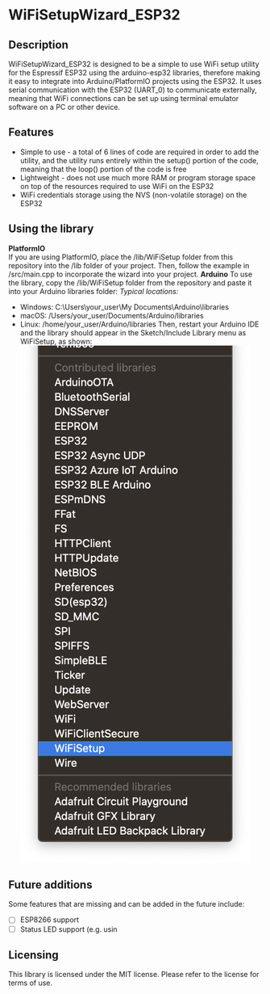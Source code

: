 # WiFiSetupWizard_ESP32

## Description

WiFiSetupWizard_ESP32 is designed to be a simple to use WiFi setup utility for the Espressif ESP32 using the arduino-esp32 libraries, therefore making it easy to integrate into Arduino/PlatformIO projects using the ESP32. It uses serial communication with the ESP32 (UART_0) to communicate externally, meaning that WiFi connections can be set up using terminal emulator software on a PC or other device.
## Features
 - Simple to use - a total of 6 lines of code are required in order to add the utility, and the utility runs entirely within the setup() portion of the code, meaning that the loop() portion of the code is free
 - Lightweight - does not use much more RAM or program storage space on top of the resources required to use WiFi on the ESP32
 - WiFi credentials storage using the NVS (non-volatile storage) on the ESP32

## Using the library
**PlatformIO**  
If you are using PlatformIO, place the /lib/WiFiSetup folder from this repository into the /lib folder of your project. Then, follow the example in /src/main.cpp to incorporate the wizard into your project.
**Arduino**
To use the library, copy the /lib/WiFiSetup folder from the repository and paste it into your Arduino libraries folder:
*Typical locations:*
- Windows: C:\Users\your_user\My Documents\Arduino\libraries
- macOS: /Users/your_user/Documents/Arduino/libraries
- Linux: /home/your_user/Arduino/libraries
Then, restart your Arduino IDE and the library should appear in the Sketch/Include Library menu as WiFiSetup, as shown:
![Display of Arduino library location](https://github.com/fbm3334/WiFiSetupWizard_ESP32/blob/master/img/ArduinoLib.png)

## Future additions
Some features that are missing and can be added in the future include:
 - [ ] ESP8266 support
 - [ ] Status LED support (e.g. usin
## Licensing
This library is licensed under the MIT license. Please refer to the license for terms of use.
<!--stackedit_data:
eyJoaXN0b3J5IjpbLTExMzE4MjM5MjUsODc2MTUyNTM4LC0xND
AzMTc0NjU4LC0xMzM3NDk1NDMxLDE1NTg1MDI4MjUsMTU4ODc0
ODAzMCwyMDQ1MTY2MjYxLDE5Njg2NDEzNDMsLTc3MTM5Njg2NF
19
-->